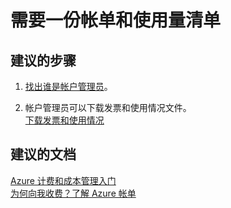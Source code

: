 <properties
    pageTitle="需要一份帐单和使用量清单"
    description="需要一份帐单和使用量清单"
    service="azure-billing"
    resource="billing"
    authors="kasparks"
    displayOrder=""
    selfHelpType="generic"
    supportTopicIds="32454862"
    resourceTags=""
    productPesIds="15659"
    cloudEnvironments="public"
/>


# <a name="need-a-copy-of-my-bill-and-usage"></a>需要一份帐单和使用量清单

## <a name="recommended-steps"></a>**建议的步骤**

1. [找出谁是帐户管理员](https://docs.microsoft.com/azure/billing-subscription-transfer#whoisaa)。

2. 帐户管理员可以下载发票和使用情况文件。<br>
[下载发票和使用情况](https://azure.microsoft.com/documentation/articles/billing-download-azure-invoice-daily-usage-date/)

## <a name="recommended-documents"></a>**建议的文档**

[Azure 计费和成本管理入门](https://docs.microsoft.com/azure/billing/billing-getting-started)<br>
[为何向我收费？了解 Azure 帐单](https://azure.microsoft.com/documentation/articles/billing-understand-your-bill/)<br>

